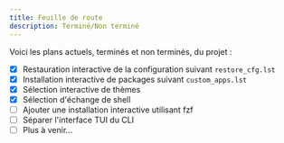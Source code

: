 ```yaml
---
title: Feuille de route
description: Terminé/Non terminé
---
```


Voici les plans actuels, terminés et non terminés, du projet :

- [x] Restauration interactive de la configuration suivant `restore_cfg.lst`
- [x] Installation interactive de packages suivant `custom_apps.lst`
- [x] Sélection interactive de thèmes
- [x] Sélection d'échange de shell
- [ ] Ajouter une installation interactive utilisant fzf
- [ ] Séparer l'interface TUI du CLI
- [ ] Plus à venir...

